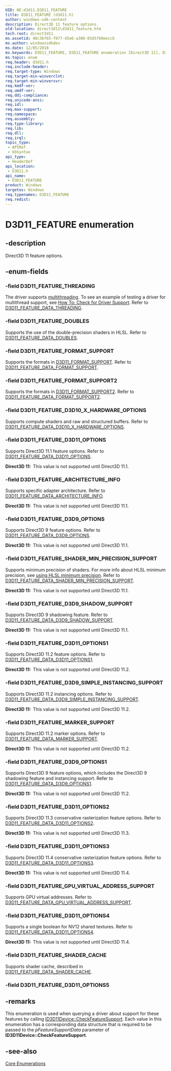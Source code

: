 ```yaml
---
UID: NE:d3d11.D3D11_FEATURE
title: D3D11_FEATURE (d3d11.h)
author: windows-sdk-content
description: Direct3D 11 feature options.
old-location: direct3d11\d3d11_feature.htm
tech.root: direct3d11
ms.assetid: 48c3bf65-f077-45e6-a306-03d5760eeccb
ms.author: windowssdkdev
ms.date: 12/05/2018
ms.keywords: D3D11_FEATURE, D3D11_FEATURE enumeration [Direct3D 11], D3D11_FEATURE_ARCHITECTURE_INFO, D3D11_FEATURE_D3D10_X_HARDWARE_OPTIONS, D3D11_FEATURE_D3D11_OPTIONS, D3D11_FEATURE_D3D11_OPTIONS1, D3D11_FEATURE_D3D11_OPTIONS2, D3D11_FEATURE_D3D11_OPTIONS3, D3D11_FEATURE_D3D11_OPTIONS4, D3D11_FEATURE_D3D9_OPTIONS, D3D11_FEATURE_D3D9_OPTIONS1, D3D11_FEATURE_D3D9_SHADOW_SUPPORT, D3D11_FEATURE_D3D9_SIMPLE_INSTANCING_SUPPORT, D3D11_FEATURE_DOUBLES, D3D11_FEATURE_FORMAT_SUPPORT, D3D11_FEATURE_FORMAT_SUPPORT2, D3D11_FEATURE_GPU_VIRTUAL_ADDRESS_SUPPORT, D3D11_FEATURE_MARKER_SUPPORT, D3D11_FEATURE_SHADER_CACHE, D3D11_FEATURE_SHADER_MIN_PRECISION_SUPPORT, D3D11_FEATURE_THREADING, d3d11/D3D11_FEATURE, d3d11/D3D11_FEATURE_ARCHITECTURE_INFO, d3d11/D3D11_FEATURE_D3D10_X_HARDWARE_OPTIONS, d3d11/D3D11_FEATURE_D3D11_OPTIONS, d3d11/D3D11_FEATURE_D3D11_OPTIONS1, d3d11/D3D11_FEATURE_D3D11_OPTIONS2, d3d11/D3D11_FEATURE_D3D11_OPTIONS3, d3d11/D3D11_FEATURE_D3D11_OPTIONS4, d3d11/D3D11_FEATURE_D3D9_OPTIONS, d3d11/D3D11_FEATURE_D3D9_OPTIONS1, d3d11/D3D11_FEATURE_D3D9_SHADOW_SUPPORT, d3d11/D3D11_FEATURE_D3D9_SIMPLE_INSTANCING_SUPPORT, d3d11/D3D11_FEATURE_DOUBLES, d3d11/D3D11_FEATURE_FORMAT_SUPPORT, d3d11/D3D11_FEATURE_FORMAT_SUPPORT2, d3d11/D3D11_FEATURE_GPU_VIRTUAL_ADDRESS_SUPPORT, d3d11/D3D11_FEATURE_MARKER_SUPPORT, d3d11/D3D11_FEATURE_SHADER_CACHE, d3d11/D3D11_FEATURE_SHADER_MIN_PRECISION_SUPPORT, d3d11/D3D11_FEATURE_THREADING, direct3d11.d3d11_feature, f0675a94-9721-1d35-a01a-535e5c64006d
ms.topic: enum
req.header: d3d11.h
req.include-header: 
req.target-type: Windows
req.target-min-winverclnt: 
req.target-min-winversvr: 
req.kmdf-ver: 
req.umdf-ver: 
req.ddi-compliance: 
req.unicode-ansi: 
req.idl: 
req.max-support: 
req.namespace: 
req.assembly: 
req.type-library: 
req.lib: 
req.dll: 
req.irql: 
topic_type:
 - APIRef
 - kbSyntax
api_type:
 - HeaderDef
api_location:
 - D3D11.h
api_name:
 - D3D11_FEATURE
product: Windows
targetos: Windows
req.typenames: D3D11_FEATURE
req.redist: 
---
```


# D3D11_FEATURE enumeration


## -description


Direct3D 11 feature options.


## -enum-fields




### -field D3D11_FEATURE_THREADING

The driver supports <a href="https://msdn.microsoft.com/b4bef1e4-8d34-455c-8aed-01af974c66c8">multithreading</a>.
            To see an example of testing a driver for multithread support, see <a href="https://msdn.microsoft.com/f577357c-c2e5-4e58-9870-2e995bdc6782">How To: Check for Driver Support</a>.
           Refer to <a href="https://msdn.microsoft.com/1ad7d4c4-9da2-42b0-a461-e514060e3005">D3D11_FEATURE_DATA_THREADING</a>.


### -field D3D11_FEATURE_DOUBLES

Supports the use of the double-precision shaders in HLSL. Refer to <a href="https://msdn.microsoft.com/3cd4006b-25bd-46b8-9fa7-6b7d7eb82a75">D3D11_FEATURE_DATA_DOUBLES</a>.


### -field D3D11_FEATURE_FORMAT_SUPPORT

Supports the formats in <a href="https://msdn.microsoft.com/8c7f62fd-e0fe-4f4d-8c88-ccf1372842f9">D3D11_FORMAT_SUPPORT</a>.
          Refer to <a href="https://msdn.microsoft.com/153e246e-9e2f-4557-94c4-a9f1a3b926bd">D3D11_FEATURE_DATA_FORMAT_SUPPORT</a>.


### -field D3D11_FEATURE_FORMAT_SUPPORT2

Supports the formats in <a href="https://msdn.microsoft.com/40650aae-ec0d-4c44-8abd-32c00343b717">D3D11_FORMAT_SUPPORT2</a>.
          Refer to <a href="https://msdn.microsoft.com/075cc44a-3c91-4015-af7f-489b3b3c6661">D3D11_FEATURE_DATA_FORMAT_SUPPORT2</a>.


### -field D3D11_FEATURE_D3D10_X_HARDWARE_OPTIONS

Supports compute shaders and raw and structured buffers. Refer to <a href="https://msdn.microsoft.com/d41d1d78-21c1-4373-b579-6e051d6e8929">D3D11_FEATURE_DATA_D3D10_X_HARDWARE_OPTIONS</a>.


### -field D3D11_FEATURE_D3D11_OPTIONS

Supports Direct3D 11.1 feature options. Refer to <a href="https://msdn.microsoft.com/02A3B423-75AB-4F44-BEBE-B8039EF384DC">D3D11_FEATURE_DATA_D3D11_OPTIONS</a>.

<b>Direct3D 11:  </b>This value is not supported until Direct3D 11.1.


### -field D3D11_FEATURE_ARCHITECTURE_INFO

Supports specific adapter architecture. Refer to <a href="https://msdn.microsoft.com/BC815FDB-984C-4857-AF48-8B471F46CDD4">D3D11_FEATURE_DATA_ARCHITECTURE_INFO</a>.

<b>Direct3D 11:  </b>This value is not supported until Direct3D 11.1.


### -field D3D11_FEATURE_D3D9_OPTIONS

Supports Direct3D 9 feature options.
            Refer to <a href="https://msdn.microsoft.com/E5262261-28D7-4F7A-AB9A-A73FEADAE8FD">D3D11_FEATURE_DATA_D3D9_OPTIONS</a>.

<b>Direct3D 11:  </b>This value is not supported until Direct3D 11.1.


### -field D3D11_FEATURE_SHADER_MIN_PRECISION_SUPPORT

Supports minimum precision of shaders.
              For more info about HLSL minimum precision, see <a href="https://msdn.microsoft.com/en-us/library/Hh404562(v=VS.85).aspx">using HLSL minimum precision</a>.
            Refer to <a href="https://msdn.microsoft.com/4494A896-E73E-4A41-BC73-F9BD49510276">D3D11_FEATURE_DATA_SHADER_MIN_PRECISION_SUPPORT</a>.

<b>Direct3D 11:  </b>This value is not supported until Direct3D 11.1.


### -field D3D11_FEATURE_D3D9_SHADOW_SUPPORT

Supports Direct3D 9 shadowing feature. Refer to <a href="https://msdn.microsoft.com/E30500A0-D77D-4783-A5D5-418770DA1376">D3D11_FEATURE_DATA_D3D9_SHADOW_SUPPORT</a>.

<b>Direct3D 11:  </b>This value is not supported until Direct3D 11.1.


### -field D3D11_FEATURE_D3D11_OPTIONS1

Supports Direct3D 11.2 feature options. Refer to <a href="https://msdn.microsoft.com/940381BB-E8E6-416D-8F36-CC3591E70702">D3D11_FEATURE_DATA_D3D11_OPTIONS1</a>.

<b>Direct3D 11:  </b>This value is not supported until Direct3D 11.2.


### -field D3D11_FEATURE_D3D9_SIMPLE_INSTANCING_SUPPORT

Supports Direct3D 11.2 instancing options. Refer to <a href="https://msdn.microsoft.com/940381BB-E8F6-416D-8F36-CC3591E70703">D3D11_FEATURE_DATA_D3D9_SIMPLE_INSTANCING_SUPPORT</a>.

<b>Direct3D 11:  </b>This value is not supported until Direct3D 11.2.


### -field D3D11_FEATURE_MARKER_SUPPORT

Supports Direct3D 11.2 marker options. Refer to <a href="https://msdn.microsoft.com/950381BB-E8F6-416D-8F36-CC3591E71703">D3D11_FEATURE_DATA_MARKER_SUPPORT</a>.

<b>Direct3D 11:  </b>This value is not supported until Direct3D 11.2.


### -field D3D11_FEATURE_D3D9_OPTIONS1

Supports Direct3D 9 feature options, which includes the Direct3D 9 shadowing feature and instancing support. Refer to 
            <a href="https://msdn.microsoft.com/4894B4FC-1E95-42B1-B92D-E3B484ABDC74">D3D11_FEATURE_DATA_D3D9_OPTIONS1</a>.

<b>Direct3D 11:  </b>This value is not supported until Direct3D 11.2.


### -field D3D11_FEATURE_D3D11_OPTIONS2

Supports Direct3D 11.3 conservative rasterization feature options.
            Refer to <a href="https://msdn.microsoft.com/D0CD9245-D8BC-48E5-A69B-0DB9B87E56A4">D3D11_FEATURE_DATA_D3D11_OPTIONS2</a>.

<b>Direct3D 11:  </b>This value is not supported until Direct3D 11.3.


### -field D3D11_FEATURE_D3D11_OPTIONS3

Supports Direct3D 11.4 conservative rasterization feature options.
            Refer to <a href="https://msdn.microsoft.com/A8F9AAF5-F1C6-476D-AF14-5BCDEEDAF810">D3D11_FEATURE_DATA_D3D11_OPTIONS3</a>.

<b>Direct3D 11:  </b>This value is not supported until Direct3D 11.4.


### -field D3D11_FEATURE_GPU_VIRTUAL_ADDRESS_SUPPORT

Supports GPU virtual addresses. Refer to <a href="https://msdn.microsoft.com/662D9B07-755C-430D-84C6-B1E8876E26B5">D3D11_FEATURE_DATA_GPU_VIRTUAL_ADDRESS_SUPPORT</a>.


### -field D3D11_FEATURE_D3D11_OPTIONS4

Supports a single boolean for NV12 shared textures. Refer to <a href="https://msdn.microsoft.com/BC0DD66C-3452-440D-87EA-1504EFF89E3F">D3D11_FEATURE_DATA_D3D11_OPTIONS4</a>.

<b>Direct3D 11:  </b>This value is not supported until Direct3D 11.4.


### -field D3D11_FEATURE_SHADER_CACHE

Supports shader cache, described in <a href="https://msdn.microsoft.com/45F1184E-0E82-4AF4-86F7-ED0E4C860026">D3D11_FEATURE_DATA_SHADER_CACHE</a>.


### -field D3D11_FEATURE_D3D11_OPTIONS5




## -remarks



This enumeration is used when querying a driver about support for these features by calling <a href="https://msdn.microsoft.com/7edf2ffd-908a-4cf8-9ac6-8fd14d7a0ea1">ID3D11Device::CheckFeatureSupport</a>.
          Each value in this enumeration has a corresponding data structure that is required to be passed to the <i>pFeatureSupportData</i> parameter
          of <b>ID3D11Device::CheckFeatureSupport</b>.
        




## -see-also




<a href="https://msdn.microsoft.com/1641713a-5ac8-4597-900b-1bba54f9f522">Core Enumerations</a>
 

 

